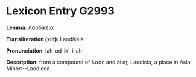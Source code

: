 # Lexicon Entry G2993

**Lemma**: Λαοδίκεια

**Transliteration (xlit)**: Laodíkeia

**Pronunciation**: lah-od-ik'-i-ah

**Description**:
from a compound of λαός and δίκη; Laodicia, a place in Asia Minor:--Laodicea.
